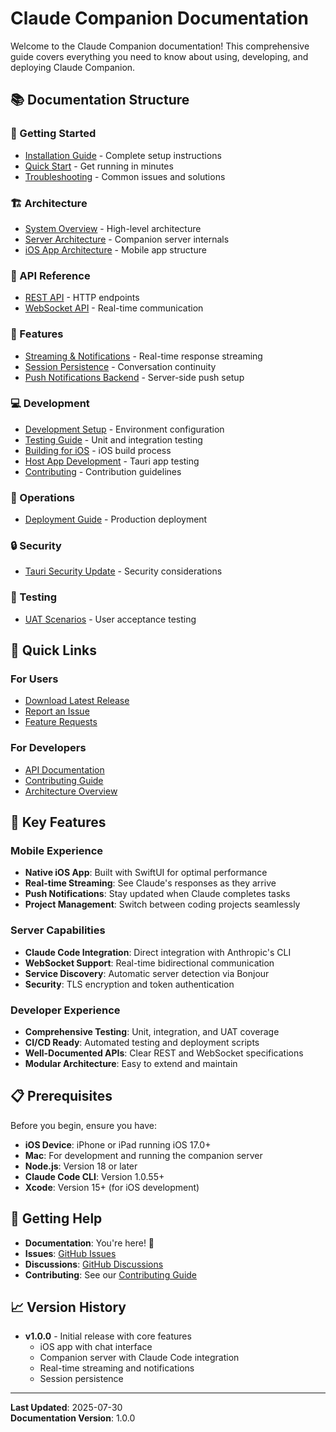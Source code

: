 # Claude Companion Documentation

Welcome to the Claude Companion documentation! This comprehensive guide covers everything you need to know about using, developing, and deploying Claude Companion.

## 📚 Documentation Structure

### 🚀 Getting Started
- [Installation Guide](./getting-started/installation.md) - Complete setup instructions
- [Quick Start](./getting-started/quickstart.md) - Get running in minutes
- [Troubleshooting](./getting-started/troubleshooting.md) - Common issues and solutions

### 🏗️ Architecture
- [System Overview](./architecture/overview.md) - High-level architecture
- [Server Architecture](./architecture/server.md) - Companion server internals
- [iOS App Architecture](./architecture/ios-app.md) - Mobile app structure

### 📡 API Reference
- [REST API](./api/rest-api.md) - HTTP endpoints
- [WebSocket API](./api/websocket-api.md) - Real-time communication

### 🔧 Features
- [Streaming & Notifications](./features/streaming-and-notifications.md) - Real-time response streaming
- [Session Persistence](./features/session-persistence.md) - Conversation continuity
- [Push Notifications Backend](./features/push-notifications-backend.md) - Server-side push setup

### 💻 Development
- [Development Setup](./development/setup.md) - Environment configuration
- [Testing Guide](./development/testing.md) - Unit and integration testing
- [Building for iOS](./development/build-ios.md) - iOS build process
- [Host App Development](./development/hostapp-testing.md) - Tauri app testing
- [Contributing](./development/contributing.md) - Contribution guidelines

### 🚀 Operations
- [Deployment Guide](./operations/deployment.md) - Production deployment

### 🔒 Security
- [Tauri Security Update](./security/tauri-security-update.md) - Security considerations

### 🧪 Testing
- [UAT Scenarios](./testing/uat-scenarios.md) - User acceptance testing

## 🎯 Quick Links

### For Users
- [Download Latest Release](https://github.com/your-repo/claude-companion/releases)
- [Report an Issue](https://github.com/your-repo/claude-companion/issues)
- [Feature Requests](https://github.com/your-repo/claude-companion/discussions)

### For Developers
- [API Documentation](./api/rest-api.md)
- [Contributing Guide](../CONTRIBUTING.md)
- [Architecture Overview](./architecture/overview.md)

## 🌟 Key Features

### Mobile Experience
- **Native iOS App**: Built with SwiftUI for optimal performance
- **Real-time Streaming**: See Claude's responses as they arrive
- **Push Notifications**: Stay updated when Claude completes tasks
- **Project Management**: Switch between coding projects seamlessly

### Server Capabilities
- **Claude Code Integration**: Direct integration with Anthropic's CLI
- **WebSocket Support**: Real-time bidirectional communication
- **Service Discovery**: Automatic server detection via Bonjour
- **Security**: TLS encryption and token authentication

### Developer Experience
- **Comprehensive Testing**: Unit, integration, and UAT coverage
- **CI/CD Ready**: Automated testing and deployment scripts
- **Well-Documented APIs**: Clear REST and WebSocket specifications
- **Modular Architecture**: Easy to extend and maintain

## 📋 Prerequisites

Before you begin, ensure you have:
- **iOS Device**: iPhone or iPad running iOS 17.0+
- **Mac**: For development and running the companion server
- **Node.js**: Version 18 or later
- **Claude Code CLI**: Version 1.0.55+
- **Xcode**: Version 15+ (for iOS development)

## 🤝 Getting Help

- **Documentation**: You're here! 📖
- **Issues**: [GitHub Issues](https://github.com/your-repo/claude-companion/issues)
- **Discussions**: [GitHub Discussions](https://github.com/your-repo/claude-companion/discussions)
- **Contributing**: See our [Contributing Guide](../CONTRIBUTING.md)

## 📈 Version History

- **v1.0.0** - Initial release with core features
  - iOS app with chat interface
  - Companion server with Claude Code integration
  - Real-time streaming and notifications
  - Session persistence

---

**Last Updated**: 2025-07-30  
**Documentation Version**: 1.0.0